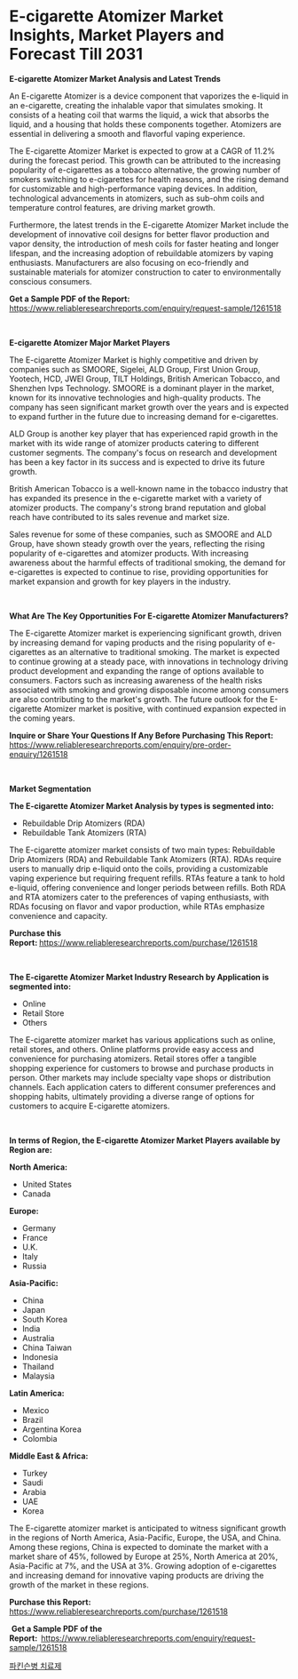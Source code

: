 <p><h1>E-cigarette Atomizer Market Insights, Market Players and Forecast Till 2031</h1></p><p><strong>E-cigarette Atomizer Market Analysis and Latest Trends</strong></p>
<p><p>An E-cigarette Atomizer is a device component that vaporizes the e-liquid in an e-cigarette, creating the inhalable vapor that simulates smoking. It consists of a heating coil that warms the liquid, a wick that absorbs the liquid, and a housing that holds these components together. Atomizers are essential in delivering a smooth and flavorful vaping experience.</p><p>The E-cigarette Atomizer Market is expected to grow at a CAGR of 11.2% during the forecast period. This growth can be attributed to the increasing popularity of e-cigarettes as a tobacco alternative, the growing number of smokers switching to e-cigarettes for health reasons, and the rising demand for customizable and high-performance vaping devices. In addition, technological advancements in atomizers, such as sub-ohm coils and temperature control features, are driving market growth.</p><p>Furthermore, the latest trends in the E-cigarette Atomizer Market include the development of innovative coil designs for better flavor production and vapor density, the introduction of mesh coils for faster heating and longer lifespan, and the increasing adoption of rebuildable atomizers by vaping enthusiasts. Manufacturers are also focusing on eco-friendly and sustainable materials for atomizer construction to cater to environmentally conscious consumers.</p></p>
<p><strong>Get a Sample PDF of the Report:&nbsp;</strong> <a href="https://www.reliableresearchreports.com/enquiry/request-sample/1261518">https://www.reliableresearchreports.com/enquiry/request-sample/1261518</a></p>
<p>&nbsp;</p>
<p><strong>E-cigarette Atomizer Major Market Players</strong></p>
<p><p>The E-cigarette Atomizer Market is highly competitive and driven by companies such as SMOORE, Sigelei, ALD Group, First Union Group, Yootech, HCD, JWEI Group, TILT Holdings, British American Tobacco, and Shenzhen Ivps Technology. SMOORE is a dominant player in the market, known for its innovative technologies and high-quality products. The company has seen significant market growth over the years and is expected to expand further in the future due to increasing demand for e-cigarettes.</p><p>ALD Group is another key player that has experienced rapid growth in the market with its wide range of atomizer products catering to different customer segments. The company's focus on research and development has been a key factor in its success and is expected to drive its future growth.</p><p>British American Tobacco is a well-known name in the tobacco industry that has expanded its presence in the e-cigarette market with a variety of atomizer products. The company's strong brand reputation and global reach have contributed to its sales revenue and market size.</p><p>Sales revenue for some of these companies, such as SMOORE and ALD Group, have shown steady growth over the years, reflecting the rising popularity of e-cigarettes and atomizer products. With increasing awareness about the harmful effects of traditional smoking, the demand for e-cigarettes is expected to continue to rise, providing opportunities for market expansion and growth for key players in the industry.</p></p>
<p>&nbsp;</p>
<p><strong>What Are The Key Opportunities For E-cigarette Atomizer Manufacturers?</strong></p>
<p><p>The E-cigarette Atomizer market is experiencing significant growth, driven by increasing demand for vaping products and the rising popularity of e-cigarettes as an alternative to traditional smoking. The market is expected to continue growing at a steady pace, with innovations in technology driving product development and expanding the range of options available to consumers. Factors such as increasing awareness of the health risks associated with smoking and growing disposable income among consumers are also contributing to the market's growth. The future outlook for the E-cigarette Atomizer market is positive, with continued expansion expected in the coming years.</p></p>
<p><strong>Inquire or Share Your Questions If Any Before Purchasing This Report:</strong> <a href="https://www.reliableresearchreports.com/enquiry/pre-order-enquiry/1261518">https://www.reliableresearchreports.com/enquiry/pre-order-enquiry/1261518</a></p>
<p>&nbsp;</p>
<p><strong>Market Segmentation</strong></p>
<p><strong>The E-cigarette Atomizer Market Analysis by types is segmented into:</strong></p>
<p><ul><li>Rebuildable Drip Atomizers (RDA)</li><li>Rebuildable Tank Atomizers (RTA)</li></ul></p>
<p><p>The E-cigarette atomizer market consists of two main types: Rebuildable Drip Atomizers (RDA) and Rebuildable Tank Atomizers (RTA). RDAs require users to manually drip e-liquid onto the coils, providing a customizable vaping experience but requiring frequent refills. RTAs feature a tank to hold e-liquid, offering convenience and longer periods between refills. Both RDA and RTA atomizers cater to the preferences of vaping enthusiasts, with RDAs focusing on flavor and vapor production, while RTAs emphasize convenience and capacity.</p></p>
<p><strong>Purchase this Report:&nbsp;</strong><a href="https://www.reliableresearchreports.com/purchase/1261518">https://www.reliableresearchreports.com/purchase/1261518</a></p>
<p>&nbsp;</p>
<p><strong>The E-cigarette Atomizer Market Industry Research by Application is segmented into:</strong></p>
<p><ul><li>Online</li><li>Retail Store</li><li>Others</li></ul></p>
<p><p>The E-cigarette atomizer market has various applications such as online, retail stores, and others. Online platforms provide easy access and convenience for purchasing atomizers. Retail stores offer a tangible shopping experience for customers to browse and purchase products in person. Other markets may include specialty vape shops or distribution channels. Each application caters to different consumer preferences and shopping habits, ultimately providing a diverse range of options for customers to acquire E-cigarette atomizers.</p></p>
<p>&nbsp;</p>
<p><strong>In terms of Region, the E-cigarette Atomizer Market Players available by Region are:</strong></p>
<p>
    <p> <strong> North America: </strong>
        <ul>
            <li>United States</li>
            <li>Canada</li>
        </ul>
        </p> 
    <p> <strong> Europe: </strong>
        <ul>
            <li>Germany</li>
            <li>France</li>
            <li>U.K.</li>
            <li>Italy</li>
            <li>Russia</li>
        </ul>
        </p> 
    <p> <strong> Asia-Pacific: </strong>
        <ul>
            <li>China</li>
            <li>Japan</li>
            <li>South Korea</li>
            <li>India</li>
            <li>Australia</li>
            <li>China Taiwan</li>
            <li>Indonesia</li>
            <li>Thailand</li>
            <li>Malaysia</li>
        </ul>
        </p> 
    <p> <strong> Latin America: </strong>
        <ul>
            <li>Mexico</li>
            <li>Brazil</li>
            <li>Argentina Korea</li>
            <li>Colombia</li>
        </ul>
        </p> 
    <p> <strong> Middle East & Africa: </strong>
        <ul>
            <li>Turkey</li>
            <li>Saudi</li>
            <li>Arabia</li>
            <li>UAE</li>
            <li>Korea</li>
        </ul>
    </p>
    </p>
<p><p>The E-cigarette atomizer market is anticipated to witness significant growth in the regions of North America, Asia-Pacific, Europe, the USA, and China. Among these regions, China is expected to dominate the market with a market share of 45%, followed by Europe at 25%, North America at 20%, Asia-Pacific at 7%, and the USA at 3%. Growing adoption of e-cigarettes and increasing demand for innovative vaping products are driving the growth of the market in these regions.</p></p>
<p><strong>Purchase this Report: </strong><a href="https://www.reliableresearchreports.com/purchase/1261518">https://www.reliableresearchreports.com/purchase/1261518</a></p>
<p>&nbsp;<strong>Get a Sample PDF of the Report:&nbsp;&nbsp;</strong><a href="https://www.reliableresearchreports.com/enquiry/request-sample/1261518">https://www.reliableresearchreports.com/enquiry/request-sample/1261518</a></p>
<p><strong></strong></p>
<p><p><a href="https://medium.com/@kelvinfeenrey98677/%ED%8C%8C%ED%82%A8%EC%8A%A8%EB%B3%91-%EC%95%BD-%EC%8B%9C%EC%9E%A5%EC%9D%80-%EC%8B%9C%EC%9E%A5-%EC%A0%90%EC%9C%A0%EC%9C%A8-%EC%8B%9C%EC%9E%A5-%ED%8A%B8%EB%A0%8C%EB%93%9C-%EB%B0%8F-%EC%8B%9C%EC%9E%A5-%EC%84%B1%EC%9E%A5%EC%97%90-%EA%B4%80%ED%95%9C-%EC%A0%95%EB%B3%B4%EB%A5%BC-%EC%A0%9C%EA%B3%B5%ED%95%A9%EB%8B%88%EB%8B%A4-d712124cd72b">파킨슨병 치료제</a></p></p>